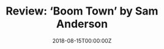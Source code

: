 ---
url: https://www.economist.com/books-and-arts/2018/08/30/the-ballad-of-oklahoma-city
title: "Review: ‘Boom Town’ by Sam Anderson"
publication: The Economist
date: 2018-08-15T00:00:00Z
image: ""
---